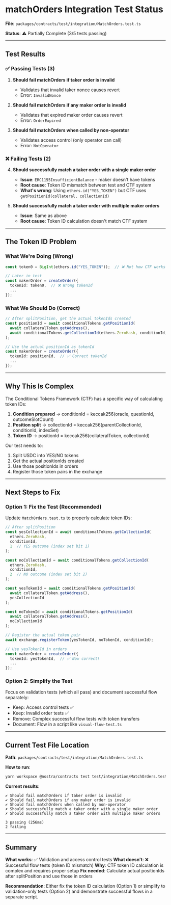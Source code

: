 # matchOrders Integration Test Status

**File**: `packages/contracts/test/integration/MatchOrders.test.ts`

**Status**: ⚠️ Partially Complete (3/5 tests passing)

---

## Test Results

### ✅ Passing Tests (3)

1. **Should fail matchOrders if taker order is invalid**
   - Validates that invalid taker nonce causes revert
   - Error: `InvalidNonce`

2. **Should fail matchOrders if any maker order is invalid**
   - Validates that expired maker order causes revert
   - Error: `OrderExpired`

3. **Should fail matchOrders when called by non-operator**
   - Validates access control (only operator can call)
   - Error: `NotOperator`

### ❌ Failing Tests (2)

4. **Should successfully match a taker order with a single maker order**
   - **Issue**: `ERC1155InsufficientBalance` - maker doesn't have tokens
   - **Root cause**: Token ID mismatch between test and CTF system
   - **What's wrong**: Using `ethers.id("YES_TOKEN")` but CTF uses `getPositionId(collateral, collectionId)`

5. **Should successfully match a taker order with multiple maker orders**
   - **Issue**: Same as above
   - **Root cause**: Token ID calculation doesn't match CTF system

---

## The Token ID Problem

### What We're Doing (Wrong)
```typescript
const token0 = BigInt(ethers.id("YES_TOKEN"));  // ❌ Not how CTF works

// Later in test
const makerOrder = createOrder({
  tokenId: token0,  // ❌ Wrong tokenId
  ...
});
```

### What We Should Do (Correct)
```typescript
// After splitPosition, get the actual tokenIds created
const positionId = await conditionalTokens.getPositionId(
  await collateralToken.getAddress(),
  await conditionalTokens.getCollectionId(ethers.ZeroHash, conditionId, 1)
);

// Use the actual positionId as tokenId
const makerOrder = createOrder({
  tokenId: positionId,  // ✅ Correct tokenId
  ...
});
```

---

## Why This Is Complex

The Conditional Tokens Framework (CTF) has a specific way of calculating token IDs:

1. **Condition prepared** → conditionId = keccak256(oracle, questionId, outcomeSlotCount)
2. **Position split** → collectionId = keccak256(parentCollectionId, conditionId, indexSet)
3. **Token ID** → positionId = keccak256(collateralToken, collectionId)

Our test needs to:
1. Split USDC into YES/NO tokens
2. Get the actual positionIds created
3. Use those positionIds in orders
4. Register those token pairs in the exchange

---

## Next Steps to Fix

### Option 1: Fix the Test (Recommended)
Update `MatchOrders.test.ts` to properly calculate token IDs:

```typescript
// After splitPosition
const yesCollectionId = await conditionalTokens.getCollectionId(
  ethers.ZeroHash,
  conditionId,
  1  // YES outcome (index set bit 1)
);

const noCollectionId = await conditionalTokens.getCollectionId(
  ethers.ZeroHash,
  conditionId,
  2  // NO outcome (index set bit 2)
);

const yesTokenId = await conditionalTokens.getPositionId(
  await collateralToken.getAddress(),
  yesCollectionId
);

const noTokenId = await conditionalTokens.getPositionId(
  await collateralToken.getAddress(),
  noCollectionId
);

// Register the actual token pair
await exchange.registerToken(yesTokenId, noTokenId, conditionId);

// Use yesTokenId in orders
const makerOrder = createOrder({
  tokenId: yesTokenId,  // ✅ Now correct!
  ...
});
```

### Option 2: Simplify the Test
Focus on validation tests (which all pass) and document successful flow separately:

- Keep: Access control tests ✅
- Keep: Invalid order tests ✅
- Remove: Complex successful flow tests with token transfers
- Document: Flow in a script like `visual-flow-test.ts`

---

## Current Test File Location

**Path**: `packages/contracts/test/integration/MatchOrders.test.ts`

**How to run**:
```bash
yarn workspace @nostra/contracts test test/integration/MatchOrders.test.ts
```

**Current results**:
```
✔ Should fail matchOrders if taker order is invalid
✔ Should fail matchOrders if any maker order is invalid
✔ Should fail matchOrders when called by non-operator
✗ Should successfully match a taker order with a single maker order
✗ Should successfully match a taker order with multiple maker orders

3 passing (256ms)
2 failing
```

---

## Summary

**What works**: ✅ Validation and access control tests
**What doesn't**: ❌ Successful flow tests (token ID mismatch)
**Why**: CTF token ID calculation is complex and requires proper setup
**Fix needed**: Calculate actual positionIds after splitPosition and use those in orders

**Recommendation**: Either fix the token ID calculation (Option 1) or simplify to validation-only tests (Option 2) and demonstrate successful flows in a separate script.
